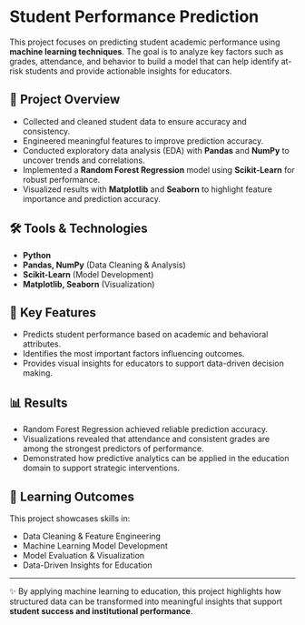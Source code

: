 # Student Performance Prediction

This project focuses on predicting student academic performance using **machine learning techniques**. The goal is to analyze key factors such as grades, attendance, and behavior to build a model that can help identify at-risk students and provide actionable insights for educators.

## 📌 Project Overview

* Collected and cleaned student data to ensure accuracy and consistency.
* Engineered meaningful features to improve prediction accuracy.
* Conducted exploratory data analysis (EDA) with **Pandas** and **NumPy** to uncover trends and correlations.
* Implemented a **Random Forest Regression** model using **Scikit-Learn** for robust performance.
* Visualized results with **Matplotlib** and **Seaborn** to highlight feature importance and prediction accuracy.

## 🛠️ Tools & Technologies

* **Python**
* **Pandas, NumPy** (Data Cleaning & Analysis)
* **Scikit-Learn** (Model Development)
* **Matplotlib, Seaborn** (Visualization)

## 🚀 Key Features

* Predicts student performance based on academic and behavioral attributes.
* Identifies the most important factors influencing outcomes.
* Provides visual insights for educators to support data-driven decision making.

## 📊 Results

* Random Forest Regression achieved reliable prediction accuracy.
* Visualizations revealed that attendance and consistent grades are among the strongest predictors of performance.
* Demonstrated how predictive analytics can be applied in the education domain to support strategic interventions.

## 🎯 Learning Outcomes

This project showcases skills in:

* Data Cleaning & Feature Engineering
* Machine Learning Model Development
* Model Evaluation & Visualization
* Data-Driven Insights for Education

---

✨ By applying machine learning to education, this project highlights how structured data can be transformed into meaningful insights that support **student success and institutional performance**.

